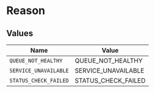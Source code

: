# Reason


## Values

| Name                  | Value                 |
| --------------------- | --------------------- |
| `QUEUE_NOT_HEALTHY`   | QUEUE_NOT_HEALTHY     |
| `SERVICE_UNAVAILABLE` | SERVICE_UNAVAILABLE   |
| `STATUS_CHECK_FAILED` | STATUS_CHECK_FAILED   |